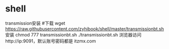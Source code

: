 # shell
transmission安装
#下载
wget https://raw.githubusercontent.com/zyhibook/shell/master/transmissionbt.sh
安装
chmod 777 transmissionbt.sh
./transmissionbt.sh
浏览器访问 http://ip:9091，默认账号密码都是 itzmx.com
